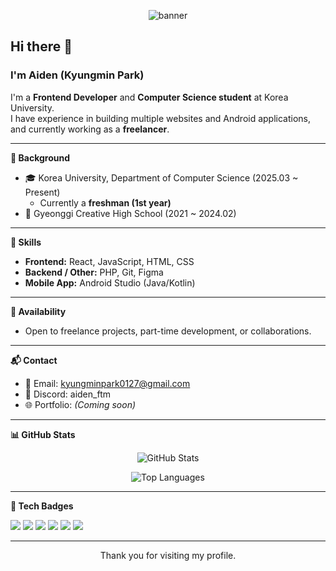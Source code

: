 <p align="center">
  <img src="../https://github.com/kyungminpark0127/main/assets/banner.png" alt="banner" />
</p>

## Hi there 👋
### I'm Aiden (Kyungmin Park)

I'm a **Frontend Developer** and **Computer Science student** at Korea University.  
I have experience in building multiple websites and Android applications,  
and currently working as a **freelancer**.

---

**📘 Background**
- 🎓 Korea University, Department of Computer Science (2025.03 ~ Present)  
  - Currently a **freshman (1st year)**  
- 🏫 Gyeonggi Creative High School (2021 ~ 2024.02)

---

**🔧 Skills**
- **Frontend:** React, JavaScript, HTML, CSS  
- **Backend / Other:** PHP, Git, Figma  
- **Mobile App:** Android Studio (Java/Kotlin)

---

**💼 Availability**
- Open to freelance projects, part-time development, or collaborations.

---

**📬 Contact**
- 📧 Email: kyungminpark0127@gmail.com  
- 💬 Discord: aiden_ftm  
- 🌐 Portfolio: *(Coming soon)*

---

**📊 GitHub Stats**

<p align="center">
  <img src="https://github-readme-stats.vercel.app/api?username=kyungminpark0127&show_icons=true&theme=tokyonight" alt="GitHub Stats" />
</p>

<p align="center">
  <img src="https://github-readme-stats.vercel.app/api/top-langs/?username=kyungminpark0127&layout=compact&theme=tokyonight" alt="Top Languages" />
</p>

---

**🏅 Tech Badges**

<p>
  <img src="https://img.shields.io/badge/React-20232A?style=for-the-badge&logo=react&logoColor=61DAFB" />
  <img src="https://img.shields.io/badge/JavaScript-F7DF1E?style=for-the-badge&logo=javascript&logoColor=black" />
  <img src="https://img.shields.io/badge/HTML5-E34F26?style=for-the-badge&logo=html5&logoColor=white" />
  <img src="https://img.shields.io/badge/CSS3-1572B6?style=for-the-badge&logo=css3&logoColor=white" />
  <img src="https://img.shields.io/badge/PHP-777BB4?style=for-the-badge&logo=php&logoColor=white" />
  <img src="https://img.shields.io/badge/Android-3DDC84?style=for-the-badge&logo=android&logoColor=white" />
</p>

---

<p align="center">Thank you for visiting my profile.</p>
